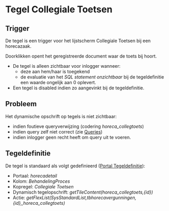 # Tegel Collegiale Toetsen

## Trigger

De tegel is een trigger voor het lijstscherm Collegiale Toetsen bij een horecazaak.

Doorklikken opent het geregistreerde document waar de toets bij hoort.

  * De tegel is alleen zichtbaar voor inlogger wanneer: 
    * deze aan hem/haar is toegekend 
    * de evaluatie van het *SQL statement onzichtbaar* bij de tegeldefinitie een waarde ongelijk aan 0 oplevert. 
  * Een tegel is disabled indien zo aangevinkt bij de tegeldefinitie.

## Probleem

Het dynamische opschrift op tegels is niet zichtbaar:

  * indien foutieve queryverwijzing (codering *horeca_collegtoets*) 
  * indien query zelf niet correct (zie [Queries](/docs/instellen_inrichten/queries.md))
  * indien inlogger geen recht heeft om query uit te voeren. 

## Tegeldefinitie

De tegel is standaard als volgt gedefinieerd ([Portal Tegeldefinitie](/docs/instellen_inrichten/portaldefinitie/portal_tegel.md)):

  * Portaal: *horecadetail*
  * Kolom: *BehandelingProces*
  * Kopregel: *Collegiale Toetsen*
  * Dynamisch tegelopschrift: *getTileContent(horeca_collegtoets,{id})*
  * Actie: *getFlexList(SysStandardList,tbhorecavergunningen,{id},,horeca_collegtoets)*

